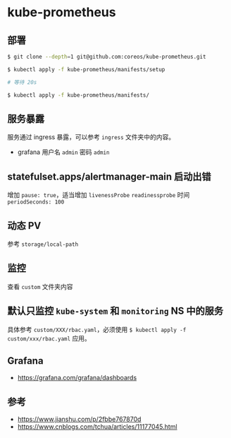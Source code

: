 # kube-prometheus

## 部署

```bash
$ git clone --depth=1 git@github.com:coreos/kube-prometheus.git
```

```bash
$ kubectl apply -f kube-prometheus/manifests/setup

# 等待 20s

$ kubectl apply -f kube-prometheus/manifests/
```

## 服务暴露

服务通过 ingress 暴露，可以参考 `ingress` 文件夹中的内容。

* grafana 用户名 `admin` 密码 `admin`

## statefulset.apps/alertmanager-main 启动出错

增加 `pause: true`，适当增加 `livenessProbe` `readinessprobe` 时间 `periodSeconds: 100`

## 动态 PV

参考 `storage/local-path`

## 监控

查看 `custom` 文件夹内容

## 默认只监控 `kube-system` 和 `monitoring` NS 中的服务

具体参考 `custom/XXX/rbac.yaml`，必须使用 `$ kubectl apply -f custom/xxx/rbac.yaml` 应用。

## Grafana

* https://grafana.com/grafana/dashboards

## 参考

* https://www.jianshu.com/p/2fbbe767870d
* https://www.cnblogs.com/tchua/articles/11177045.html
